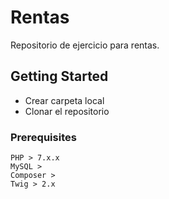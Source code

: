 # Rentas

Repositorio de ejercicio para rentas.

## Getting Started

- Crear carpeta local
- Clonar el repositorio

### Prerequisites

```
PHP > 7.x.x
MySQL > 
Composer > 
Twig > 2.x
```
